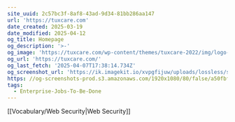 ```yaml
---
site_uuid: 2c57bc3f-8af8-43ad-9d34-81bb286aa147
url: 'https://tuxcare.com'
date_created: 2025-03-19
date_modified: 2025-04-12
og_title: Homepage
og_description: '>-'
og_image: 'https://tuxcare.com/wp-content/themes/tuxcare-2022/img/logo-txc.svg'
og_url: 'https://tuxcare.com/'
og_last_fetch: '2025-04-07T17:38:14.734Z'
og_screenshot_url: 'https://ik.imagekit.io/xvpgfijuw/uploads/lossless/screenshots/20250604_Tux_Care_og_screenshot.jpeg'
https: //og-screenshots-prod.s3.amazonaws.com/1920x1080/80/false/a50fbf46e862927456982ba67ffbb0f64b127232dc9ca5b33007eebb53edef4a.jpeg
tags:
  - Enterprise-Jobs-To-Be-Done
---
```


[[Vocabulary/Web Security|Web Security]]